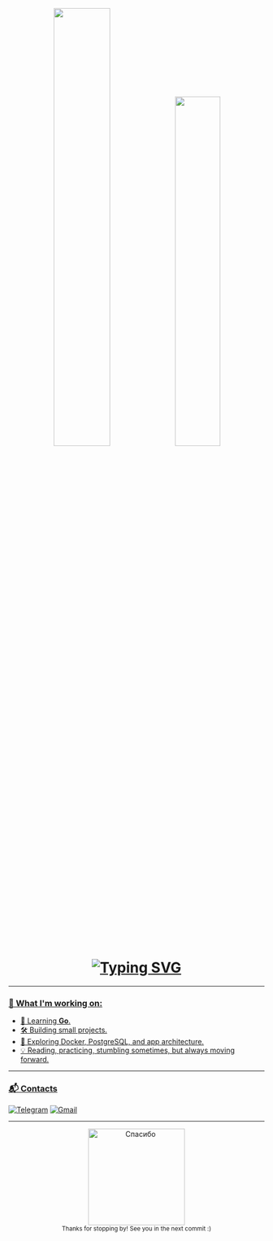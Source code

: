 <!--<div id="header" align="center">
  <img src="https://media1.giphy.com/media/v1.Y2lkPTc5MGI3NjExbmQ2OHNwYWtiaWhldWJmNnI4NW9yaWtrNW9hanZmbnNnaDg2b2Y0aCZlcD12MV9pbnRlcm5hbF9naWZfYnlfaWQmY3Q9Zw/AFdcYElkoNAUE/giphy.gif" width="220"/>
</div> 
-->

<p align="center"> <img src="https://github-readme-stats.vercel.app/api?username=jack23DTX&show_icons=true&theme=dark&hide_border=true" width="47%" /> <img src="https://github-readme-stats.vercel.app/api/top-langs/?username=jack23DTX&layout=compact&theme=dark&hide_border=true" width="42%" /> </p>

<h1 align="center"><a href="https://git.io/typing-svg"><img src="https://readme-typing-svg.herokuapp.com?font=Fira+Code&weight=800&size=25&duration=3000&pause=700&center=true&color=FFFFFF&width=555&height=40&lines=Hello,+I'm+Jack!;Begginer+Golang+developer+from+Russia;Nice+to+meet+you+:)" alt="Typing SVG" /> </h1>


---


### 🧠 What I'm working on:

- 🚀 Learning **Go**.
- 🛠 Building small projects.
- 🐳 Exploring Docker, PostgreSQL, and app architecture.
- 💡 Reading, practicing, stumbling sometimes, but always moving forward.

---

### 📬 Contacts

[![Telegram](https://img.shields.io/badge/-@jack23DTX-2CA5E0?style=for-the-badge&logo=telegram&logoColor=white)](https://t.me/dtx290)
[![Gmail](https://img.shields.io/badge/-GMAIL-D14836?style=for-the-badge&logo=gmail&logoColor=white)](mailto:evgeniy.pushkarev.it@gmail.com)

---

<div align="center">
  <img src="https://media3.giphy.com/media/v1.Y2lkPTc5MGI3NjExaGY5Y3pzYnV6ZnJzd2ZjNGJuZXQ4eWNzN2w5em0ycWMyeXVoOWN4bSZlcD12MV9pbnRlcm5hbF9naWZfYnlfaWQmY3Q9Zw/12mwXD0A6E87L2/giphy.gif" width="190" alt="Спасибо" />
  <br />
  <sub>Thanks for stopping by! See you in the next commit :)</sub>
</div>


<!--
**Jack23DTX/jack23DTX** is a ✨ _special_ ✨ repository because its `README.md` (this file) appears on your GitHub profile.

Here are some ideas to get you started:

- 🔭 I’m currently working on ...
- 🌱 I’m currently learning ...
- 👯 I’m looking to collaborate on ...
- 🤔 I’m looking for help with ...
- 💬 Ask me about ...
- 📫 How to reach me: ...
- 😄 Pronouns: ...
- ⚡ Fun fact: ...
-->

